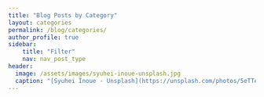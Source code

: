 ```yaml
---
title: "Blog Posts by Category"
layout: categories
permalink: /blog/categories/
author_profile: true
sidebar:
    title: "Filter"
    nav: nav_post_type
header:
  image: /assets/images/syuhei-inoue-unsplash.jpg
  caption: "[Syuhei Inoue - Unsplash](https://unsplash.com/photos/5eTTeTKUCkE)"
---
```


